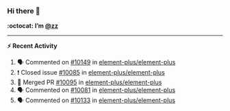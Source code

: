 ### Hi there 👋

**:octocat: I’m [@zz](https://github.com/holazz)**

---

**:zap: Recent Activity**

<!--START_SECTION:activity-->
1. 🗣 Commented on [#10149](https://github.com/element-plus/element-plus/issues/10149) in [element-plus/element-plus](https://github.com/element-plus/element-plus)
2. ❗️ Closed issue [#10085](https://github.com/element-plus/element-plus/issues/10085) in [element-plus/element-plus](https://github.com/element-plus/element-plus)
3. 🎉 Merged PR [#10095](https://github.com/element-plus/element-plus/pull/10095) in [element-plus/element-plus](https://github.com/element-plus/element-plus)
4. 🗣 Commented on [#10081](https://github.com/element-plus/element-plus/issues/10081) in [element-plus/element-plus](https://github.com/element-plus/element-plus)
5. 🗣 Commented on [#10133](https://github.com/element-plus/element-plus/issues/10133) in [element-plus/element-plus](https://github.com/element-plus/element-plus)
<!--END_SECTION:activity-->
